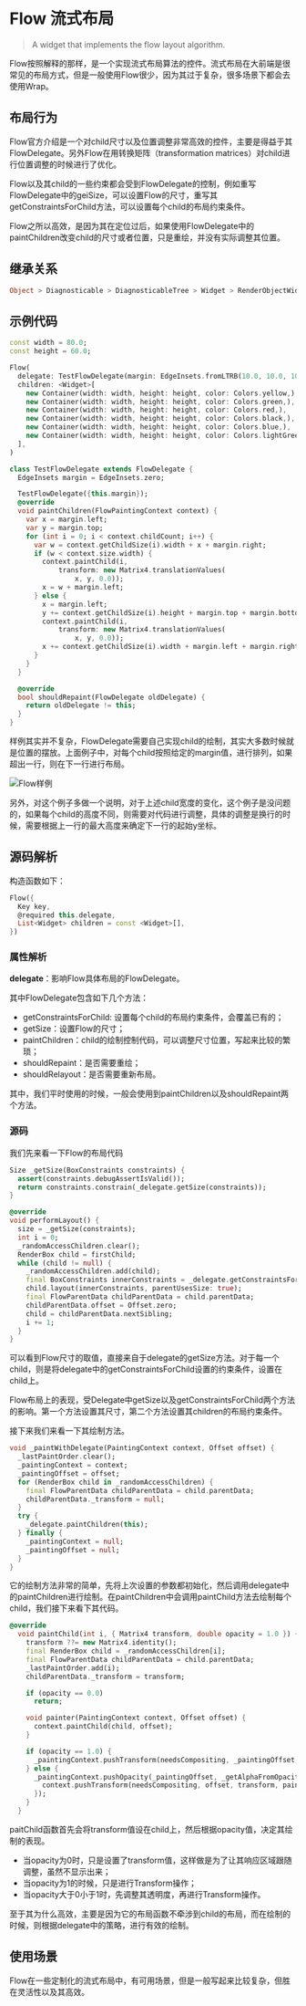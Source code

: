 # Flow 流式布局

> A widget that implements the flow layout algorithm.

Flow按照解释的那样，是一个实现流式布局算法的控件。流式布局在大前端是很常见的布局方式，但是一般使用Flow很少，因为其过于复杂，很多场景下都会去使用Wrap。

## 布局行为

Flow官方介绍是一个对child尺寸以及位置调整非常高效的控件，主要是得益于其FlowDelegate。另外Flow在用转换矩阵（transformation matrices）对child进行位置调整的时候进行了优化。

Flow以及其child的一些约束都会受到FlowDelegate的控制，例如重写FlowDelegate中的geiSize，可以设置Flow的尺寸，重写其getConstraintsForChild方法，可以设置每个child的布局约束条件。

Flow之所以高效，是因为其在定位过后，如果使用FlowDelegate中的paintChildren改变child的尺寸或者位置，只是重绘，并没有实际调整其位置。

## 继承关系

```dart
Object > Diagnosticable > DiagnosticableTree > Widget > RenderObjectWidget > MultiChildRenderObjectWidget > Flow
```

## 示例代码

```dart
const width = 80.0;
const height = 60.0;

Flow(
  delegate: TestFlowDelegate(margin: EdgeInsets.fromLTRB(10.0, 10.0, 10.0, 10.0)),
  children: <Widget>[
    new Container(width: width, height: height, color: Colors.yellow,),
    new Container(width: width, height: height, color: Colors.green,),
    new Container(width: width, height: height, color: Colors.red,),
    new Container(width: width, height: height, color: Colors.black,),
    new Container(width: width, height: height, color: Colors.blue,),
    new Container(width: width, height: height, color: Colors.lightGreenAccent,),
  ],
)

class TestFlowDelegate extends FlowDelegate {
  EdgeInsets margin = EdgeInsets.zero;

  TestFlowDelegate({this.margin});
  @override
  void paintChildren(FlowPaintingContext context) {
    var x = margin.left;
    var y = margin.top;
    for (int i = 0; i < context.childCount; i++) {
      var w = context.getChildSize(i).width + x + margin.right;
      if (w < context.size.width) {
        context.paintChild(i,
            transform: new Matrix4.translationValues(
                x, y, 0.0));
        x = w + margin.left;
      } else {
        x = margin.left;
        y += context.getChildSize(i).height + margin.top + margin.bottom;
        context.paintChild(i,
            transform: new Matrix4.translationValues(
                x, y, 0.0));
        x += context.getChildSize(i).width + margin.left + margin.right;
      }
    }
  }

  @override
  bool shouldRepaint(FlowDelegate oldDelegate) {
    return oldDelegate != this;
  }
}
```

样例其实并不复杂，FlowDelegate需要自己实现child的绘制，其实大多数时候就是位置的摆放。上面例子中，对每个child按照给定的margin值，进行排列，如果超出一行，则在下一行进行布局。

![Flow样例](http://whysodiao.com/images/Flow-Sample.png )

另外，对这个例子多做一个说明，对于上述child宽度的变化，这个例子是没问题的，如果每个child的高度不同，则需要对代码进行调整，具体的调整是换行的时候，需要根据上一行的最大高度来确定下一行的起始y坐标。

## 源码解析

构造函数如下：

```dart
Flow({
  Key key,
  @required this.delegate,
  List<Widget> children = const <Widget>[],
})
```

### 属性解析

**delegate**：影响Flow具体布局的FlowDelegate。

其中FlowDelegate包含如下几个方法：

* getConstraintsForChild: 设置每个child的布局约束条件，会覆盖已有的；
* getSize：设置Flow的尺寸；
* paintChildren：child的绘制控制代码，可以调整尺寸位置，写起来比较的繁琐；
* shouldRepaint：是否需要重绘；
* shouldRelayout：是否需要重新布局。

其中，我们平时使用的时候，一般会使用到paintChildren以及shouldRepaint两个方法。

### 源码

我们先来看一下Flow的布局代码

```dart
Size _getSize(BoxConstraints constraints) {
  assert(constraints.debugAssertIsValid());
  return constraints.constrain(_delegate.getSize(constraints));
}

@override
void performLayout() {
  size = _getSize(constraints);
  int i = 0;
  _randomAccessChildren.clear();
  RenderBox child = firstChild;
  while (child != null) {
    _randomAccessChildren.add(child);
    final BoxConstraints innerConstraints = _delegate.getConstraintsForChild(i, constraints);
    child.layout(innerConstraints, parentUsesSize: true);
    final FlowParentData childParentData = child.parentData;
    childParentData.offset = Offset.zero;
    child = childParentData.nextSibling;
    i += 1;
  }
}
```

可以看到Flow尺寸的取值，直接来自于delegate的getSize方法。对于每一个child，则是将delegate中的getConstraintsForChild设置的约束条件，设置在child上。

Flow布局上的表现，受Delegate中getSize以及getConstraintsForChild两个方法的影响。第一个方法设置其尺寸，第二个方法设置其children的布局约束条件。

接下来我们来看一下其绘制方法。

```dart
void _paintWithDelegate(PaintingContext context, Offset offset) {
  _lastPaintOrder.clear();
  _paintingContext = context;
  _paintingOffset = offset;
  for (RenderBox child in _randomAccessChildren) {
    final FlowParentData childParentData = child.parentData;
    childParentData._transform = null;
  }
  try {
    _delegate.paintChildren(this);
  } finally {
    _paintingContext = null;
    _paintingOffset = null;
  }
}
```

它的绘制方法非常的简单，先将上次设置的参数都初始化，然后调用delegate中的paintChildren进行绘制。在paintChildren中会调用paintChild方法去绘制每个child，我们接下来看下其代码。

```dart
@override
  void paintChild(int i, { Matrix4 transform, double opacity = 1.0 }) {
    transform ??= new Matrix4.identity();
    final RenderBox child = _randomAccessChildren[i];
    final FlowParentData childParentData = child.parentData;
    _lastPaintOrder.add(i);
    childParentData._transform = transform;

    if (opacity == 0.0)
      return;

    void painter(PaintingContext context, Offset offset) {
      context.paintChild(child, offset);
    }

    if (opacity == 1.0) {
      _paintingContext.pushTransform(needsCompositing, _paintingOffset, transform, painter);
    } else {
      _paintingContext.pushOpacity(_paintingOffset, _getAlphaFromOpacity(opacity), (PaintingContext context, Offset offset) {
        context.pushTransform(needsCompositing, offset, transform, painter);
      });
    }
  }
```

paitChild函数首先会将transform值设在child上，然后根据opacity值，决定其绘制的表现。

* 当opacity为0时，只是设置了transform值，这样做是为了让其响应区域跟随调整，虽然不显示出来；
* 当opacity为1的时候，只是进行Transform操作；
* 当opacity大于0小于1时，先调整其透明度，再进行Transform操作。

至于其为什么高效，主要是因为它的布局函数不牵涉到child的布局，而在绘制的时候，则根据delegate中的策略，进行有效的绘制。

## 使用场景

Flow在一些定制化的流式布局中，有可用场景，但是一般写起来比较复杂，但胜在灵活性以及其高效。

